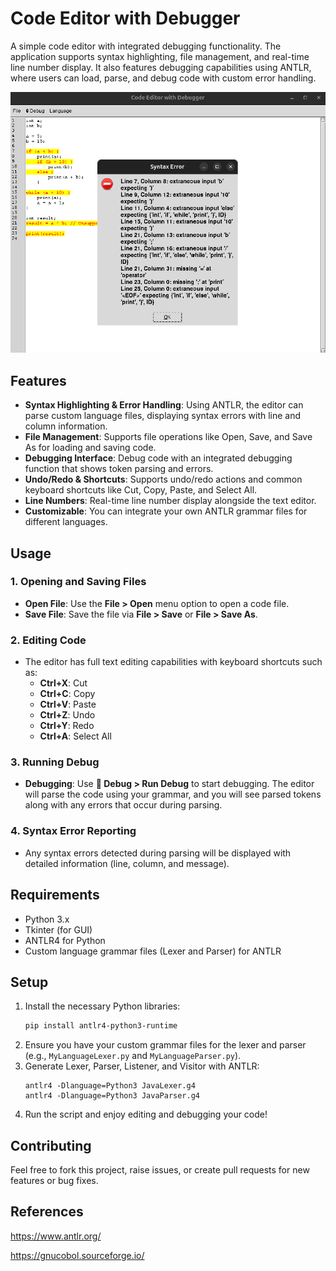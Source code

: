 # Code Editor with Debugger

A simple code editor with integrated debugging functionality. The application supports syntax highlighting, file management, and real-time line number display. It also features debugging capabilities using ANTLR, where users can load, parse, and debug code with custom error handling.

<p align="center">
  <img src="assets/img.png" alt="UI" />
</p>


## Features

- **Syntax Highlighting & Error Handling**: Using ANTLR, the editor can parse custom language files, displaying syntax errors with line and column information.
- **File Management**: Supports file operations like Open, Save, and Save As for loading and saving code.
- **Debugging Interface**: Debug code with an integrated debugging function that shows token parsing and errors.
- **Undo/Redo & Shortcuts**: Supports undo/redo actions and common keyboard shortcuts like Cut, Copy, Paste, and Select All.
- **Line Numbers**: Real-time line number display alongside the text editor.
- **Customizable**: You can integrate your own ANTLR grammar files for different languages.

## Usage

### 1. **Opening and Saving Files**
- **Open File**: Use the **File > Open** menu option to open a code file.
- **Save File**: Save the file via **File > Save** or **File > Save As**.

### 2. **Editing Code**
- The editor has full text editing capabilities with keyboard shortcuts such as:
  - **Ctrl+X**: Cut
  - **Ctrl+C**: Copy
  - **Ctrl+V**: Paste
  - **Ctrl+Z**: Undo
  - **Ctrl+Y**: Redo
  - **Ctrl+A**: Select All

### 3. **Running Debug**
- **Debugging**: Use **🐞 Debug > Run Debug** to start debugging. The editor will parse the code using your grammar, and you will see parsed tokens along with any errors that occur during parsing.

### 4. **Syntax Error Reporting**
- Any syntax errors detected during parsing will be displayed with detailed information (line, column, and message).

## Requirements

- Python 3.x
- Tkinter (for GUI)
- ANTLR4 for Python
- Custom language grammar files (Lexer and Parser) for ANTLR

## Setup

1. Install the necessary Python libraries:
   ```bash
   pip install antlr4-python3-runtime
   ```
2. Ensure you have your custom grammar files for the lexer and parser (e.g., `MyLanguageLexer.py` and `MyLanguageParser.py`).
3. Generate Lexer, Parser, Listener, and Visitor with ANTLR:
   ```
   antlr4 -Dlanguage=Python3 JavaLexer.g4
   antlr4 -Dlanguage=Python3 JavaParser.g4
   ```
4. Run the script and enjoy editing and debugging your code!

## Contributing

Feel free to fork this project, raise issues, or create pull requests for new features or bug fixes.

## References

https://www.antlr.org/

https://gnucobol.sourceforge.io/